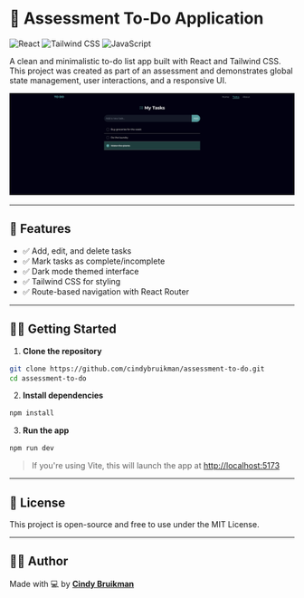 # 📝 Assessment To-Do Application

![React](https://img.shields.io/badge/React-20232A?style=for-the-badge&logo=react&logoColor=61DAFB)
![Tailwind CSS](https://img.shields.io/badge/TailwindCSS-38B2AC?style=for-the-badge&logo=tailwind-css&logoColor=white)
![JavaScript](https://img.shields.io/badge/JavaScript-F7DF1E?style=for-the-badge&logo=javascript&logoColor=black)

A clean and minimalistic to-do list app built with React and Tailwind CSS.  
This project was created as part of an assessment and demonstrates global state management, user interactions, and a responsive UI.

![Screenshot](./public/img/screenshot.png)

---

## 🚀 Features

- ✅ Add, edit, and delete tasks
- ✅ Mark tasks as complete/incomplete
- ✅ Dark mode themed interface
- ✅ Tailwind CSS for styling
- ✅ Route-based navigation with React Router

---

## 🧑‍💻 Getting Started

1. **Clone the repository**

```bash
git clone https://github.com/cindybruikman/assessment-to-do.git
cd assessment-to-do
```

2. **Install dependencies**

```bash
npm install
```

3. **Run the app**

```bash
npm run dev
```

> If you're using Vite, this will launch the app at [http://localhost:5173](http://localhost:5173)

---

## 🧾 License

This project is open-source and free to use under the MIT License.

---

## 🙋‍♀️ Author

Made with 💻 by **[Cindy Bruikman](https://github.com/cindybruikman)**
